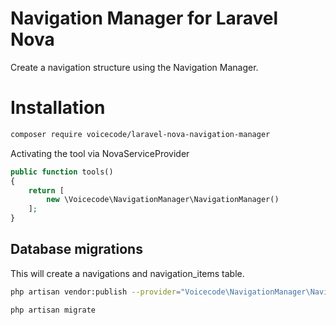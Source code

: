 # Navigation Manager for Laravel Nova

Create a navigation structure using the Navigation Manager.

# Installation 

```bash
composer require voicecode/laravel-nova-navigation-manager
```

Activating the tool via NovaServiceProvider

```php
public function tools()
{
    return [
        new \Voicecode\NavigationManager\NavigationManager()
    ];
}
```

## Database migrations

This will create a navigations and navigation_items table.

``` bash
php artisan vendor:publish --provider="Voicecode\NavigationManager\NavigationManagerServiceProvider"
```

``` bash
php artisan migrate
```

